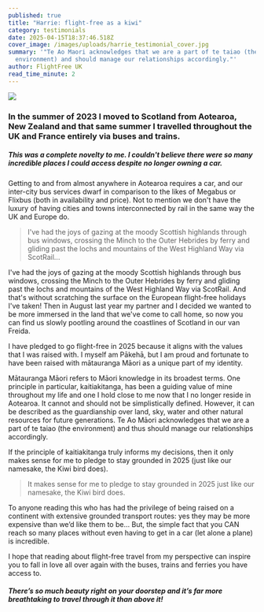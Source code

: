```yaml
---
published: true
title: "Harrie: flight-free as a kiwi"
category: testimonials
date: 2025-04-15T18:37:46.518Z
cover_image: /images/uploads/harrie_testimonial_cover.jpg
summary: '"Te Ao Maori acknowledges that we are a part of te taiao (the
  environment) and should manage our relationships accordingly."'
author: FlightFree UK
read_time_minute: 2
---
```

![](/images/uploads/harrie_testimonial_body.jpg)

### In the summer of 2023 I moved to Scotland from Aotearoa, New Zealand and that same summer I travelled throughout the UK and France entirely via buses and trains.

##### This was a complete novelty to me. I couldn't believe there were so many incredible places I could access despite no longer owning a car.

Getting to and from almost anywhere in Aotearoa requires a car, and our inter-city bus services dwarf in comparison to the likes of Megabus or Flixbus (both in availability and price). Not to mention we don't have the luxury of having cities and towns interconnected by rail in the same way the UK and Europe do.

> I've had the joys of gazing at the moody Scottish highlands through bus windows, crossing the Minch to the Outer Hebrides by ferry and gliding past the lochs and mountains of the West Highland Way via ScotRail...

I've had the joys of gazing at the moody Scottish highlands through bus windows, crossing the Minch to the Outer Hebrides by ferry and gliding past the lochs and mountains of the West Highland Way via ScotRail. And that's without scratching the surface on the European flight-free holidays I've taken! Then in August last year my partner and I decided we wanted to be more immersed in the land that we've come to call home, so now you can find us slowly pootling around the coastlines of Scotland in our van Freida.

I have pledged to go flight-free in 2025 because it aligns with the values that I was raised with. I myself am Pākehā, but I am proud and fortunate to have been raised with mātauranga Māori as a unique part of my identity. 

Mātauranga Māori refers to Māori knowledge in its broadest terms. One principle in particular, kaitiakitanga, has been a guiding value of mine throughout my life and one I hold close to me now that I no longer reside in Aotearoa. It cannot and should not be simplistically defined. However, it can be described as the guardianship over land, sky, water and other natural resources for future generations. Te Ao Māori acknowledges that we are a part of te taiao (the environment) and thus should manage our relationships accordingly.

If the principle of kaitiakitanga truly informs my decisions, then it only makes sense for me to pledge to stay grounded in 2025 (just like our namesake, the Kiwi bird does).

> It makes sense for me to pledge to stay grounded in 2025 just like our namesake, the Kiwi bird does.

To anyone reading this who has had the privilege of being raised on a continent with extensive grounded transport routes: yes they may be more expensive than we’d like them to be… But, the simple fact that you CAN reach so many places without even having to get in a car (let alone a plane) is incredible. 

I hope that reading about flight-free travel from my perspective can inspire you to fall in love all over again with the buses, trains and ferries you have access to. 

##### There’s so much beauty right on your doorstep and it’s far more breathtaking to travel through it than above it!